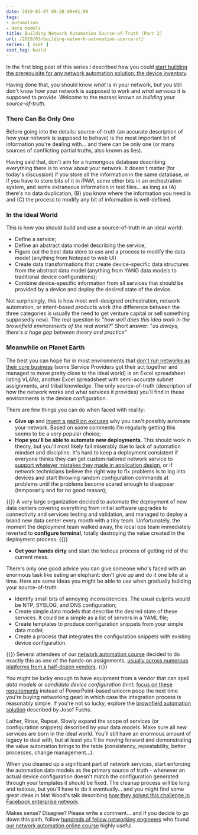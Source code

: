 ```yaml
---
date: 2019-03-07 09:28:00+01:00
tags:
- automation
- data models
title: Building Network Automation Source-of-Truth (Part 2)
url: /2019/03/building-network-automation-source-of/
series: [ ssot ]
ssot_tag: build
---
```

In the first blog post of this series I described how you could [start building the prerequisite for any network automation solution: the device inventory](/2019/02/building-network-automation-source-of/).

Having done that, you should know *what* is in your network, but you still don't know *how* your network is supposed to work and *what services* it is supposed to provide. Welcome to the morass known as *building your source-of-truth*.
<!--more-->
### There Can Be Only One

Before going into the details: source-of-truth (an accurate description of how your network is supposed to behave) is the most important bit of information you're dealing with... and there can be only one (or many sources of conflicting partial truths, also known as lies).

Having said that, don't aim for a humongous database describing everything there is to know about your network. It doesn't matter (for today's discussion) if you store all the information in the same database, or if you have to store bits of it in IPAM, some other bits in an orchestration system, and some extraneous information in text files... as long as (A) there's no data duplication, (B) you know where the information you need is and (C) the process to modify any bit of information is well-defined.

### In the Ideal World

This is how you should build and use a source-of-truth in an ideal world:

-   Define a service;
-   Define an abstract data model describing the service;
-   Figure out the best data store to use and a process to modify the data model (anything from Notepad to web UI)
-   Create data transformations that create device-specific data structures from the abstract data model (anything from YANG data models to traditional device configurations);
-   Combine device-specific information from all services that should be provided by a device and deploy the desired state of the device.

Not surprisingly, this is how most well-designed orchestration, network automation, or intent-based products work (the difference between the three categories is usually the need to get venture capital or sell something supposedly new). The real question is: "*how well does this idea work in the brownfield environments of the real world?*" Short answer: "*as always, there's a huge gap between theory and practice*"

### Meanwhile on Planet Earth

The best you can hope for in most environments that [don't run networks as their core business](/2017/11/the-three-paths-of-enterprise-it/) (some Service Providers got their act together and managed to move pretty close to the ideal world) is an Excel spreadsheet listing VLANs, another Excel spreadsheet with semi-accurate subnet assignments, and tribal knowledge. The only source-of-truth (description of how the network works and what services it provides) you'll find in these environments is the device configuration.

There are few things you can do when faced with reality:

-   **Give up** and [invent a gazillion excuses](/2016/11/finding-excuses-to-avoid-network/) why you can't possibly automate your network. Based on some comments I'm regularly getting this seems to be a very popular choice;
-   **Hope you'll be able to automate new deployments**. This should work in theory, but you'll most likely fail miserably due to lack of automation mindset and discipline. It's hard to keep a deployment consistent if everyone thinks they can get custom-tailored network service to [support whatever mistakes they made in application design](/2013/04/this-is-what-makes-networking-so-complex/), or if network technicians believe the right way to fix problems is to log into devices and start throwing random configuration commands at problems until the problems become scared enough to disappear (temporarily and for no good reason);

{{<note>}}
A very large organization decided to automate the deployment of new data centers covering everything from initial software upgrades to connectivity and services testing and validation, and managed to deploy a brand new data center every month with a tiny team. Unfortunately, the moment the deployment team walked away, the local ops team immediately reverted to **configure terminal**, totally destroying the value created in the deployment process.
{{</note>}}

-   **Get your hands dirty** and start the tedious process of getting rid of the current mess.

There's only one good advice you can give someone who's faced with an enormous task like eating an elephant: don't give up and do it one bite at a time. Here are some ideas you might be able to use when gradually building your source-of-truth:

-   Identify small bits of annoying inconsistencies. The usual culprits would be NTP, SYSLOG, and DNS configuration;
-   Create simple data models that describe the desired state of these services. It could be a simple as a list of servers in a YAML file;
-   Create templates to produce configuration snippets from your simple data model;
-   Create a process that integrates the configuration snippets with existing device configuration.

{{<note info>}}
Several attendees of our [network automation course](https://www.ipspace.net/Building_Network_Automation_Solutions) decided to do exactly this as one of the hands-on assignments, [usually across numerous platforms from a half-dozen vendors](/2018/01/synchronize-network-management/).
{{</note>}}

You might be lucky enough to have equipment from a vendor that can spell *data models* or *candidate device configuration* (hint: [focus on these requirements](/2016/10/network-automation-rfp-requirements/) instead of PowerPoint-based unicorn poop the next time you're buying networking gear) in which case the integration process is reasonably simple. If you're not so lucky, explore the [brownfield automation solution](/kb/ConfigRegex/) described by Josef Fuchs.

Lather, Rinse, Repeat. Slowly expand the scope of services (or configuration snippets) described by your data models. Make sure all new services are born in the ideal world. You'll still have an enormous amount of legacy to deal with, but at least you'll be moving forward and demonstrating the value automation brings to the table (consistency, repeatability, better processes, change management...).

When you cleaned up a significant part of network services, start enforcing the automation data models as the primary source of truth - whenever an actual device configuration doesn't match the configuration generated through your templates it should be fixed. The cleanup process will be long and tedious, but you'll have to do it eventually... and you might find some great ideas in Mat Wood's talk describing [how they solved this challenge in Facebook enterprise network](https://my.ipspace.net/bin/list?id=NetAutSol&module=6#M6S2).

Makes sense? Disagree? Please write a comment... and if you decide to go down this path, follow [hundreds of fellow networking engineers](https://www.linkedin.com/school/ipspace-building-network-automation-solution-course/) who found [our network automation online course](https://www.ipspace.net/Building_Network_Automation_Solutions) highly useful.
